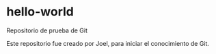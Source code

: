 # hello-world
Repositorio de prueba de Git

Este repositorio fue creado por Joel, para iniciar el conocimiento de Git.
